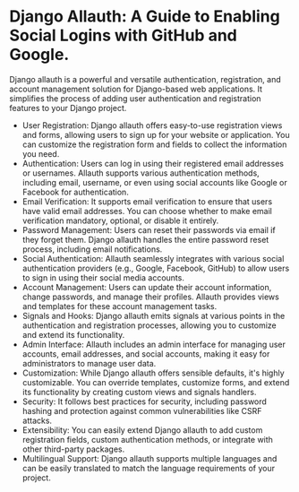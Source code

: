 # Django Allauth: A Guide to Enabling Social Logins with GitHub and Google.


Django allauth is a powerful and versatile authentication, registration, and account management solution for Django-based web applications. 
It simplifies the process of adding user authentication and registration features to your Django project. 

- User Registration: Django allauth offers easy-to-use registration views and forms, allowing users to sign up for your website or application. You can customize the registration form and fields to collect the information you need.
- Authentication: Users can log in using their registered email addresses or usernames. Allauth supports various authentication methods, including email, username, or even using social accounts like Google or Facebook for authentication.
- Email Verification: It supports email verification to ensure that users have valid email addresses. You can choose whether to make email verification mandatory, optional, or disable it entirely.
- Password Management: Users can reset their passwords via email if they forget them. Django allauth handles the entire password reset process, including email notifications.
- Social Authentication: Allauth seamlessly integrates with various social authentication providers (e.g., Google, Facebook, GitHub) to allow users to sign in using their social media accounts.
- Account Management: Users can update their account information, change passwords, and manage their profiles. Allauth provides views and templates for these account management tasks.
- Signals and Hooks: Django allauth emits signals at various points in the authentication and registration processes, allowing you to customize and extend its functionality.
- Admin Interface: Allauth includes an admin interface for managing user accounts, email addresses, and social accounts, making it easy for administrators to manage user data.
- Customization: While Django allauth offers sensible defaults, it's highly customizable. You can override templates, customize forms, and extend its functionality by creating custom views and signals handlers.
- Security: It follows best practices for security, including password hashing and protection against common vulnerabilities like CSRF attacks.
- Extensibility: You can easily extend Django allauth to add custom registration fields, custom authentication methods, or integrate with other third-party packages.
- Multilingual Support: Django allauth supports multiple languages and can be easily translated to match the language requirements of your project.
